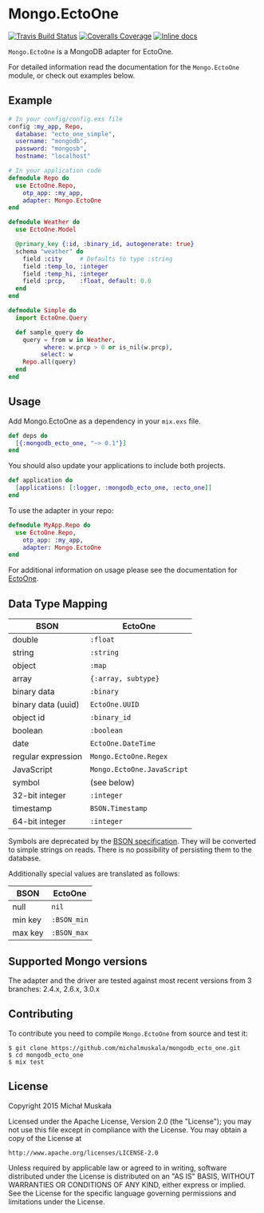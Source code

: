 # Mongo.EctoOne

[![Travis Build Status](https://img.shields.io/travis/michalmuskala/mongodb_ecto_one.svg)](https://travis-ci.org/michalmuskala/mongodb_ecto_one)
[![Coveralls Coverage](https://img.shields.io/coveralls/michalmuskala/mongodb_ecto_one.svg)](https://coveralls.io/github/michalmuskala/mongodb_ecto_one)
[![Inline docs](http://inch-ci.org/github/michalmuskala/mongodb_ecto_one.svg?branch=master)](http://inch-ci.org/github/michalmuskala/mongodb_ecto_one)

`Mongo.EctoOne` is a MongoDB adapter for EctoOne.

For detailed information read the documentation for the `Mongo.EctoOne` module,
or check out examples below.

## Example
```elixir
# In your config/config.exs file
config :my_app, Repo,
  database: "ecto_one_simple",
  username: "mongodb",
  password: "mongosb",
  hostname: "localhost"

# In your application code
defmodule Repo do
  use EctoOne.Repo,
    otp_app: :my_app,
    adapter: Mongo.EctoOne
end

defmodule Weather do
  use EctoOne.Model

  @primary_key {:id, :binary_id, autogenerate: true}
  schema "weather" do
    field :city     # Defaults to type :string
    field :temp_lo, :integer
    field :temp_hi, :integer
    field :prcp,    :float, default: 0.0
  end
end

defmodule Simple do
  import EctoOne.Query

  def sample_query do
    query = from w in Weather,
          where: w.prcp > 0 or is_nil(w.prcp),
         select: w
    Repo.all(query)
  end
end
```

## Usage

Add Mongo.EctoOne as a dependency in your `mix.exs` file.
```elixir
def deps do
  [{:mongodb_ecto_one, "~> 0.1"}]
end
```

You should also update your applications to include both projects.
```elixir
def application do
  [applications: [:logger, :mongodb_ecto_one, :ecto_one]]
end
```

To use the adapter in your repo:
```elixir
defmodule MyApp.Repo do
  use EctoOne.Repo,
    otp_app: :my_app,
    adapter: Mongo.EctoOne
end
```

For additional information on usage please see the documentation for [EctoOne](http://hexdocs.pm/ecto_one).

## Data Type Mapping

|   BSON                |EctoOne|
|   ----------          |------|
|   double              |`:float`|
|   string              |`:string`|
|   object              |`:map`|
|   array               |`{:array, subtype}`|
|   binary data         |`:binary`|
|   binary data (uuid)  |`EctoOne.UUID`|
|   object id           |`:binary_id`|
|   boolean             |`:boolean`|
|   date                |`EctoOne.DateTime`|
|   regular expression  |`Mongo.EctoOne.Regex`|
|   JavaScript          |`Mongo.EctoOne.JavaScript`|
|   symbol              |(see below)|
|   32-bit integer      |`:integer`|
|   timestamp           |`BSON.Timestamp`|
|   64-bit integer      |`:integer`|

Symbols are deprecated by the
[BSON specification](http://bsonspec.org/spec.html). They will be converted
to simple strings on reads. There is no possibility of persisting them to
the database.

Additionally special values are translated as follows:

|	BSON        |     	EctoOne|
|	----------  |      	------|
|    null     |           `nil`|
|    min key  |           `:BSON_min`|
|    max key  |           `:BSON_max`|




## Supported Mongo versions

The adapter and the driver are tested against most recent versions from 3
branches: 2.4.x, 2.6.x, 3.0.x

## Contributing

To contribute you need to compile `Mongo.EctoOne` from source and test it:

```
$ git clone https://github.com/michalmuskala/mongodb_ecto_one.git
$ cd mongodb_ecto_one
$ mix test
```

## License

Copyright 2015 Michał Muskała

Licensed under the Apache License, Version 2.0 (the "License");
you may not use this file except in compliance with the License.
You may obtain a copy of the License at

    http://www.apache.org/licenses/LICENSE-2.0

Unless required by applicable law or agreed to in writing, software
distributed under the License is distributed on an "AS IS" BASIS,
WITHOUT WARRANTIES OR CONDITIONS OF ANY KIND, either express or implied.
See the License for the specific language governing permissions and
limitations under the License.
